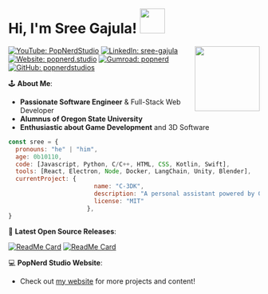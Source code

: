 <h1> Hi, I'm Sree Gajula! <img src="https://media.giphy.com/media/v1.Y2lkPTc5MGI3NjExM2wyOXQxcjlmdXJscXdqdWJ6NzNsOGJnMjV0MGNtYnp0aGIxbzBhaiZlcD12MV9pbnRlcm5hbF9naWZfYnlfaWQmY3Q9cw/mFM5pDRlc0I1O/giphy.gif" width="50"></h1>
<img align='right' src="https://media.giphy.com/media/v1.Y2lkPTc5MGI3NjExZjFpb2l0OTU3aGh1OGF3c3FhNGtuaDZpcmswMXd5cTl5NjFvdXUyMSZlcD12MV9pbnRlcm5hbF9naWZfYnlfaWQmY3Q9cw/KRfBgRKoKuXno1Sb4D/giphy.gif" width="130">
  
[![YouTube: PopNerdStudio](https://img.shields.io/badge/Subscribe-16k-red?style=flat&logo=youtube&labelColor=red)](https://www.youtube.com/@PopNerdStudio/)
[![LinkedIn: sree-gajula](https://img.shields.io/badge/sree--gajula-blue?logo=linkedin&logoColor=white&labelColor=blue)](https://www.linkedin.com/in/sree-gajula/)
[![Website: popnerd.studio](https://img.shields.io/badge/Website-%231a1a1a?style=flat&logo=react&logoColor=white&labelColor=%231a1a1a)](https://www.popnerd.studio/)
[![Gumroad: popnerd](https://img.shields.io/badge/Store-%23ff90e7%09?style=flat&logo=gumroad&logoColor=white&labelColor=%23ff90e7%09)](https://github.com/popnerdstudios/)
[![GitHub: popnerdstudios](https://img.shields.io/badge/Follow-black?logo=github&logoColor=white)](https://github.com/popnerdstudios/)



🕹️ **About Me**:

- **Passionate Software Engineer** & Full-Stack Web Developer
- **Alumnus of Oregon State University**
- **Enthusiastic about Game Development** and 3D Software

```javascript
const sree = {
  pronouns: "he" | "him",
  age: 0b10110,
  code: [Javascript, Python, C/C++, HTML, CSS, Kotlin, Swift],
  tools: [React, Electron, Node, Docker, LangChain, Unity, Blender],
  currentProject: {
                        name: "C-3DK",
                        description: "A personal assistant powered by GPT-4 and Raspberry Pi.",
                        license: "MIT"
                      },
}
```

📢 **Latest Open Source Releases**:
  
[![ReadMe Card](https://github-readme-stats.vercel.app/api/pin/?username=vsiddireddy&repo=Sign_Gen)](https://github.com/vsiddireddy/Sign_Gen)
[![ReadMe Card](https://github-readme-stats.vercel.app/api/pin/?username=popnerdstudios&repo=C-3DK)](https://github.com/popnerdstudios/C-3DK)

💻 **PopNerd Studio Website**:
- Check out [my website](https://popnerd.studio) for more projects and content!

<!-- <img src="https://myreadme.vercel.app/api/embed/popnerdstudios?panels=userstatistics,toprepositories,toplanguages,commitgraph" alt="reimaginedreadme" /> -->
